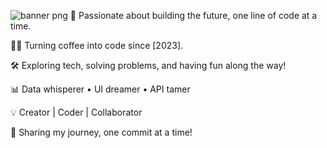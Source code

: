 ![banner png](https://github.com/user-attachments/assets/6f09552a-14a3-4dcf-97ba-81408894731d)
🚀 Passionate about building the future, one line of code at a time.

👨‍💻 Turning coffee into code since [2023].

🛠️ Exploring tech, solving problems, and having fun along the way!

📊 Data whisperer • UI dreamer • API tamer

💡 Creator | Coder | Collaborator

🌟 Sharing my journey, one commit at a time!

